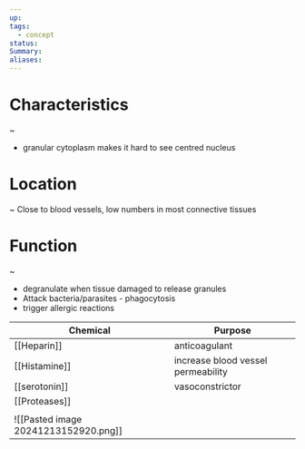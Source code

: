 ```yaml
---
up: 
tags:
  - concept
status: 
Summary:
aliases:
---
```

# Characteristics
~
- granular cytoplasm makes it hard to see centred nucleus

# Location
~ 
Close to blood vessels, low numbers in most connective tissues

# Function
~
- degranulate when tissue damaged to release granules
- Attack bacteria/parasites - phagocytosis
- trigger allergic reactions

| Chemical                             | Purpose                            |
| ------------------------------------ | ---------------------------------- |
| [[Heparin]]                          | anticoagulant                      |
| [[Histamine]]                        | increase blood vessel permeability |
| [[serotonin]]                        | vasoconstrictor                    |
| [[Proteases]]                        |                                    |
|                                      |                                    |
| ![[Pasted image 20241213152920.png]] |                                    |
